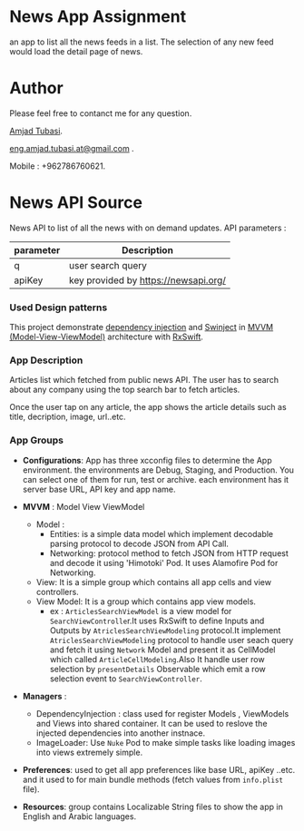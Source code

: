 
# News App Assignment
an app to list all the news feeds in a list. The selection of any new feed would load
the detail page of news.

# Author
Please feel free to contanct me for any question.  

[Amjad Tubasi](https://www.linkedin.com/in/amjad-tubasi-848bbb76).  

eng.amjad.tubasi.at@gmail.com . 

Mobile : +962786760621.  

# News API Source
News API to list of all the news with on demand updates.
API parameters :

| parameter | Description |
| ------    | ------      |
| q         | user search query |
| apiKey    | key provided by https://newsapi.org/ |

### Used Design patterns
This project demonstrate [dependency injection](https://en.wikipedia.org/wiki/Dependency_injection) and [Swinject](https://github.com/Swinject/Swinject) in [MVVM (Model-View-ViewModel)](https://en.wikipedia.org/wiki/Model_View_ViewModel) architecture with [RxSwift](https://github.com/ReactiveX/RxSwift).


### App Description

Articles list which fetched from public news API. The user has to search about any company using the top search bar to fetch articles.

Once the user tap on any article, the app shows the article details such as title, decription, image, url..etc.

### App Groups

- **Configurations**: App has three xcconfig files to determine the App environment. the environments are Debug, Staging, and Production. You can select one of them for run, test or archive. each environment has it server base URL, API key and app name.

- **MVVM** : Model View ViewModel
  * Model : 
     * Entities: is a simple data model which implement decodable parsing protocol to decode JSON from API Call.
     * Networking: protocol method to fetch JSON from HTTP request and decode it using 'Himotoki' Pod.
     It uses Alamofire Pod for Networking. 
  * View: It is a simple group which contains all app cells and view controllers.
  *  View Model: It is a group which contains app view models.
     * ex : `ArticlesSearchViewModel` is a view model for `SearchViewControlle`r.It uses RxSwift to define Inputs and Outputs by `AtriclesSearchViewModeling` protocol.It implement `AtriclesSearchViewModeling` protocol to handle user seach query and fetch it using `Network` Model and present it as CellModel which called `ArticleCellModeling`.Also It handle user row selection by `presentDetails` Observable which emit a row selection event to `SearchViewController`. 
- **Managers** : 
  * DependencyInjection : class used for register Models , ViewModels and Views into shared container.
 It can be used to reslove the injected dependencies into another instnace.
  * ImageLoader: Use `Nuke` Pod to make simple tasks like loading images into views extremely simple.
  
- **Preferences**: used to get all app preferences like base URL, apiKey ..etc. and it used to for main bundle methods (fetch values from `info.plist` file).
- **Resources**: group contains Localizable String files to show the app in English and Arabic languages. 
   

